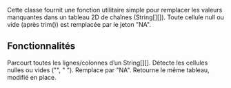Cette classe fournit une fonction utilitaire simple pour remplacer les valeurs manquantes dans un tableau 2D de chaînes (String[][]).
Toute cellule null ou vide (après trim()) est remplacée par le jeton "NA".

## Fonctionnalités
Parcourt toutes les lignes/colonnes d’un String[][].
Détecte les cellules nulles ou vides ("", " ").
Remplace par "NA".
Retourne le même tableau, modifié en place.

